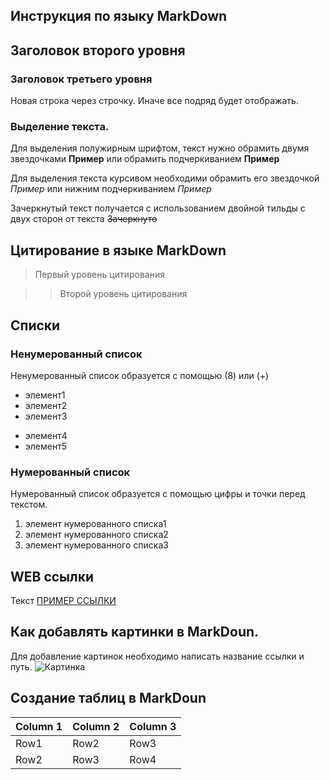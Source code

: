 ## Инструкция по языку MarkDown

## Заголовок второго уровня
### Заголовок третьего уровня

Новая строка через строчку. Иначе все подряд будет отображать.

### Выделение текста. 

Для выделения полужирным шрифтом, текст нужно обрамить двумя звездочками **Пример** или обрамить подчеркиванием __Пример__

Для выделения текста курсивом необходими обрамить его звездочкой *Пример* или нижним подчеркиванием _Пример_

Зачеркнутый текст получается с использованием двойной тильды с двух сторон от текста ~~Зачеркнуто~~




## Цитирование в языке MarkDown

> Первый уровень цитирования

>> Второй уровень цитирования

## Списки
### Ненумерованный список
Ненумерованный список образуется с помощью (8) или (+)
 * элемент1
 * элемент2
 * элемент3
 + элемент4
 + элемент5
### Нумерованный список
Нумерованный список образуется с помощью цифры и точки перед текстом.
 1. элемент нумерованного списка1
 2. элемент нумерованного списка2
 3. элемент нумерованного списка3

## WEB ссылки
Текст [ПРИМЕР ССЫЛКИ ](http.exampl.com "Всплывающая подсказка")

## Как добавлять картинки в MarkDoun. 

Для добавление картинок необходимо написать название ссылки и путь.
![Картинка](image4.png)

## Создание таблиц в MarkDoun

| Column 1 | Column 2| Column 3|
|----------|---------|---------|
|   Row1    |  Row2   |  Row3   |
|  Row2    |  Row3   |  Row4   |
